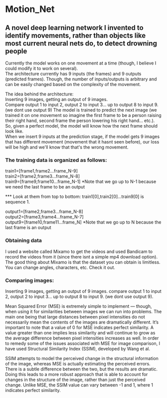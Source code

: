 # Motion_Net

## A novel deep learning network I invented to identify movements, rather than objects like most current neural nets do, to detect drowning people 
  
Currently the model works on one movement at a time (though, I believe I could modify it to work on several).  
The architecture currently has 9 inputs (the frames) and 9 outputs (predicted frames). Though, the number of inputs/outputs is arbitrary and can be easily changed based on the complexity of the movement.

The idea behind the architecture:  
Inserting 9 images, getting an output of 9 images.  
Compare output 1 to input 2, output 2 to input 3... up to output 8 to input 9. (we dont use output 9)
The model is trained to predict the next image (we trained it on one movement so imagine the first frame to be a person raising their right hand, second frame the person lowering his right hand... etc.).  
So, given a perfect model, the model will know how the next frame should look like.  
When we insert 9 inputs at the prediction stage, if the model gets 9 images that has different movement (movement that it hasnt seen before), our loss will be high and we'll know that that's the wrong movement.


### The training data is organized as follows:
train1=[frame1,frame2...frame_N-9]  
train2=[frame2,frame3...frame_N-8]  
train9=[frame9,frame10...frame_N-1] 
*Note that we go up to N-1 because we need the last frame to be an output  
  
*** Look at them from top to bottom: train1[0],train2[0]...train9[0] is sequence 1.
  
output1=[frame2,frame3...frame_N-8]  
output2=[frame3,frame4...frame_N-7]  
output9=[frame10,frame11...frame_N] 
*Note that we go up to N because the last frame is an output  


### Obtaining data
I used a website called Mixamo to get the videos and used Bandicam to record the videos from it (since there isnt a simple mp4 download option).  
The good thing about Mixamo is that the dataset you can obtain is limitless. You can change angles, characters, etc. Check it out. 


### Comparing images:
Inserting 9 images, getting an output of 9 images.
compare output 1 to input 2, output 2 to input 3... up to output 8 to input 9. (we dont use output 9).

Mean Squared Error (MSE) is extremely simple to implement — though, when using it for similarities between images we can run into problems. The main one being that large distances
between pixel intensities do not necessarily mean the contents of the images are dramatically different.
It’s important to note that a value of 0 for MSE indicates perfect similarity. A value greater than one implies less similarity and will continue to grow as the average difference between pixel intensities increases as well.
In order to remedy some of the issues associated with MSE for image comparison, I have used Structural Similarity Index (SSIM), developed by Wang et al.  
  
SSIM attempts to model the perceived change in the structural information of the image, whereas MSE is actually estimating the perceived errors. There is a subtle difference between the two, but the results are dramatic.
Doing this leads to a more robust approach that is able to account for changes in the structure of the image, rather than just the perceived change.
Unlike MSE, the SSIM value can vary between -1 and 1, where 1 indicates perfect similarity.
